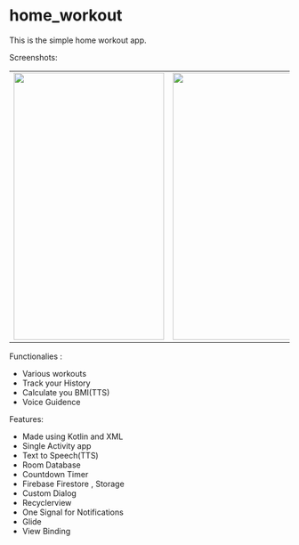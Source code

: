 # home_workout
This is the simple home workout app.

Screenshots:

<table>
 <tr>
    <td><img src="https://user-images.githubusercontent.com/83571003/173035934-bb9c840f-9e6b-4b7d-846b-96808e7c4c75.png" width=270 height=480></td>
    <td><img src="https://user-images.githubusercontent.com/83571003/173035951-46f21b87-9b6f-45a1-b098-3b223f5fe8bf.png" width=270 height=480></td>
    <td><img src="https://user-images.githubusercontent.com/83571003/173037190-720863fa-e8d1-4a70-9f33-c0195ad41ee9.png" width=270 height=480></td>
   <td><img src="https://user-images.githubusercontent.com/83571003/173037296-21c8e3ae-9c33-494b-b087-7a852c264d3b.png" width=270 height=480></td>
  </tr>
 </table>
 
 
  Functionalies :
 
 * Various workouts<br/>
 * Track your History<br/>
 * Calculate you BMI(TTS)<br/>
 * Voice Guidence <br/>
 
 Features:
 
 * Made using Kotlin and XML<br/>
 * Single Activity app<br/>
 * Text to Speech(TTS)<br/>
* Room Database <br/>
* Countdown Timer<br/>
* Firebase Firestore , Storage <br/>
* Custom Dialog<br/>
* Recyclerview <br/>
* One Signal for Notifications<br/>
* Glide <br/>
* View Binding<br/>
